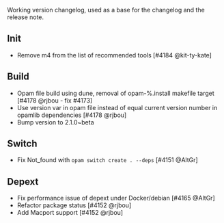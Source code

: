 Working version changelog, used as a base for the changelog and the release
note.

## Init
  * Remove m4 from the list of recommended tools [#4184 @kit-ty-kate]

## Build
  * Opam file build using dune, removal of opam-%.install makefile target [#4178 @rjbou - fix #4173]
  * Use version var in opam file instead of equal current version number in opamlib dependencies [#4178 @rjbou]
  * Bump version to 2.1.0~beta

## Switch
  * Fix Not_found with `opam switch create . --deps` [#4151 @AltGr]

## Depext
  * Fix performance issue of depext under Docker/debian [#4165 @AltGr]
  * Refactor package status [#4152 @rjbou]
  * Add Macport support [#4152 @rjbou]
